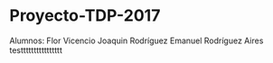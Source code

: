 ﻿# Proyecto-TDP-2017
Alumnos:
Flor Vicencio
Joaquin Rodríguez
Emanuel Rodríguez Aires
testttttttttttttttt

